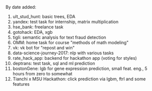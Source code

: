 By date added:
1. ult_stud_hunt: basic trees, EDA
2. yandex: test task for internship, matrix multiplication
3. hse_bank: freelance task
4. gotohack: EDA, xgb
5. tigli: semantic analysis for text fraud detection
6. OMM: home task for course "methods of math modeling"
7. vk: vk bot for "repost and win"
8. data-science-journey-2017: nlp with various tasks
9. rate_hack_app: backend for hackathon app (voting for styles)
10. deptrans: test task, sql and ml prediction
11. bostonGene: lgb for gene expression prediction, small feat. eng., 5 hours from zero to somewhat
12. Tianchi x MSU Hackathon: click prediction via lgbm, ftrl and some features